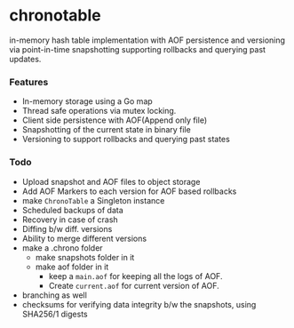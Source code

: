# chronotable
in-memory hash table implementation with AOF persistence and versioning via point-in-time snapshotting supporting rollbacks and querying past updates.

### Features
- In-memory storage using a Go map
- Thread safe operations via mutex locking.
- Client side persistence with AOF(Append only file)
- Snapshotting of the current state in binary file
- Versioning to support rollbacks and querying past states

### Todo
- Upload snapshot and AOF files to object storage
- Add AOF Markers to each version for AOF based rollbacks
- make `ChronoTable` a Singleton instance
- Scheduled backups of data
- Recovery in case of crash
- Diffing b/w diff. versions
- Ability to merge different versions
- make a .chrono folder
    - make snapshots folder in it
    - make aof folder in it
        - keep a `main.aof` for keeping all the logs of AOF.
        - Create `current.aof` for current version of AOF.
- branching as well
- checksums for verifying data integrity b/w the snapshots, using SHA256/1 digests
